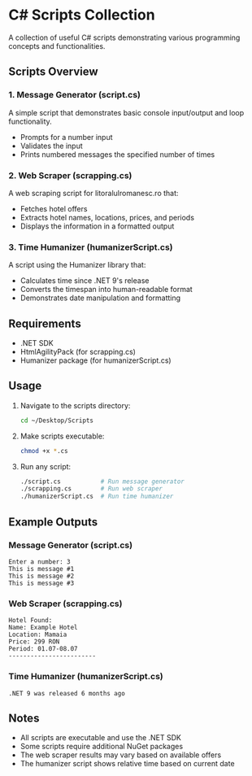 # C# Scripts Collection

A collection of useful C# scripts demonstrating various programming concepts and functionalities.

## Scripts Overview

### 1. Message Generator (script.cs)
A simple script that demonstrates basic console input/output and loop functionality.
- Prompts for a number input
- Validates the input
- Prints numbered messages the specified number of times

### 2. Web Scraper (scrapping.cs)
A web scraping script for litoralulromanesc.ro that:
- Fetches hotel offers
- Extracts hotel names, locations, prices, and periods
- Displays the information in a formatted output

### 3. Time Humanizer (humanizerScript.cs)
A script using the Humanizer library that:
- Calculates time since .NET 9's release
- Converts the timespan into human-readable format
- Demonstrates date manipulation and formatting

## Requirements

- .NET SDK
- HtmlAgilityPack (for scrapping.cs)
- Humanizer package (for humanizerScript.cs)

## Usage

1. Navigate to the scripts directory:
   ```bash
   cd ~/Desktop/Scripts
   ```

2. Make scripts executable:
   ```bash
   chmod +x *.cs
   ```

3. Run any script:
   ```bash
   ./script.cs           # Run message generator
   ./scrapping.cs        # Run web scraper
   ./humanizerScript.cs  # Run time humanizer
   ```

## Example Outputs

### Message Generator (script.cs)
```
Enter a number: 3
This is message #1
This is message #2
This is message #3
```

### Web Scraper (scrapping.cs)
```
Hotel Found:
Name: Example Hotel
Location: Mamaia
Price: 299 RON
Period: 01.07-08.07
------------------------
```

### Time Humanizer (humanizerScript.cs)
```
.NET 9 was released 6 months ago
```

## Notes

- All scripts are executable and use the .NET SDK
- Some scripts require additional NuGet packages
- The web scraper results may vary based on available offers
- The humanizer script shows relative time based on current date
